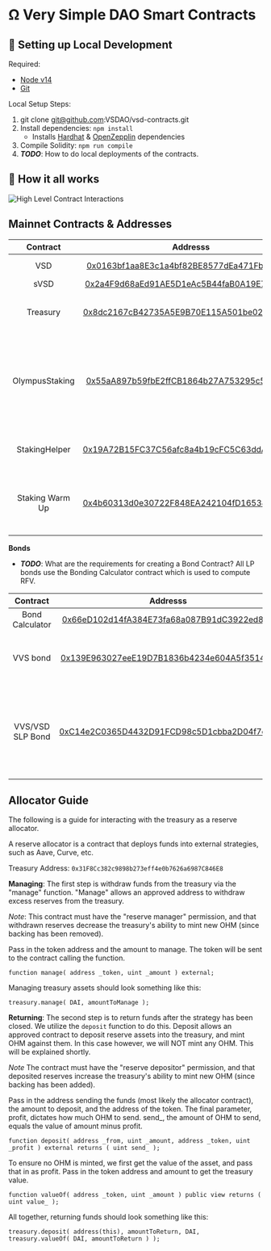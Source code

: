 # Ω Very Simple DAO Smart Contracts


##  🔧 Setting up Local Development
Required: 
- [Node v14](https://nodejs.org/download/release/latest-v14.x/)  
- [Git](https://git-scm.com/downloads)


Local Setup Steps:
1. git clone git@github.com:VSDAO/vsd-contracts.git 
1. Install dependencies: `npm install` 
    - Installs [Hardhat](https://hardhat.org/getting-started/) & [OpenZepplin](https://docs.openzeppelin.com/contracts/4.x/) dependencies
1. Compile Solidity: `npm run compile`
1. **_TODO_**: How to do local deployments of the contracts.


## 🤨 How it all works
![High Level Contract Interactions](./docs/box-diagram.png)

## Mainnet Contracts & Addresses

|Contract       | Addresss                                                                                                            | Notes   |
|:-------------:|:-------------------------------------------------------------------------------------------------------------------:|-------|
|VSD            |[0x0163bf1aa8E3c1a4bf82BE8577dEa471Fb1DEA74](https://cronos.crypto.org/explorer/address/0x0163bf1aa8E3c1a4bf82BE8577dEa471Fb1DEA74)| Main Token Contract|
|sVSD           |[0x2a4F9d68aEd91AE5D1eAc5B44faB0A19E79B95dd](https://cronos.crypto.org/explorer/address/0x2a4F9d68aEd91AE5D1eAc5B44faB0A19E79B95dd)| Staked Vsd|
|Treasury       |[0x8dc2167cB42735A5E9B70E115A501be0250874bE](https://cronos.crypto.org/explorer/address/0x8dc2167cB42735A5E9B70E115A501be0250874bE)| VSD Treasury holds all the assets        |
|OlympusStaking |[0x55aA897b59fbE2ffCB1864b27A753295c53071dc](https://cronos.crypto.org/explorer/address/0x55aA897b59fbE2ffCB1864b27A753295c53071dc)| Main Staking contract responsible for calling rebases every 5200 blocks|
|StakingHelper  |[0x19A72B15FC37C56afc8a4b19cFC5C63ddAD04A62](https://cronos.crypto.org/explorer/address/0x19A72B15FC37C56afc8a4b19cFC5C63ddAD04A62)| Helper Contract to Stake with 0 warmup |
|Staking Warm Up|[0x4b60313d0e30722F848EA242104fD16538C42BB3](https://cronos.crypto.org/explorer/address/0x4b60313d0e30722F848EA242104fD16538C42BB3)| Instructs the Staking contract when a user can claim sVSD |


**Bonds**
- **_TODO_**: What are the requirements for creating a Bond Contract?
All LP bonds use the Bonding Calculator contract which is used to compute RFV. 

|Contract       | Addresss                                                                                                            | Notes   |
|:-------------:|:-------------------------------------------------------------------------------------------------------------------:|-------|
|Bond Calculator|[0x66eD102d14fA384E73fa68a087B91dC3922ed8A9](https://cronos.crypto.org/explorer/address/0x66eD102d14fA384E73fa68a087B91dC3922ed8A9)| |
|VVS bond|[0x139E963027eeE19D7B1836b4234e604A5f351426](https://cronos.crypto.org/explorer/address/0x139E963027eeE19D7B1836b4234e604A5f351426)| Main bond managing serve mechanics for VSD/VVS|
|VVS/VSD SLP Bond|[0xC14e2C0365D4432D91FCD98c5D1cbba2D04f7d60](https://cronos.crypto.org/explorer/address/0xC14e2C0365D4432D91FCD98c5D1cbba2D04f7d60)| Manages mechhanism for thhe protocol to buy baack its own liquidity from the pair. |

## Allocator Guide

The following is a guide for interacting with the treasury as a reserve allocator.

A reserve allocator is a contract that deploys funds into external strategies, such as Aave, Curve, etc.

Treasury Address: `0x31F8Cc382c9898b273eff4e0b7626a6987C846E8`

**Managing**:
The first step is withdraw funds from the treasury via the "manage" function. "Manage" allows an approved address to withdraw excess reserves from the treasury.

*Note*: This contract must have the "reserve manager" permission, and that withdrawn reserves decrease the treasury's ability to mint new OHM (since backing has been removed).

Pass in the token address and the amount to manage. The token will be sent to the contract calling the function.

```
function manage( address _token, uint _amount ) external;
```

Managing treasury assets should look something like this:
```
treasury.manage( DAI, amountToManage );
```

**Returning**:
The second step is to return funds after the strategy has been closed.
We utilize the `deposit` function to do this. Deposit allows an approved contract to deposit reserve assets into the treasury, and mint OHM against them. In this case however, we will NOT mint any OHM. This will be explained shortly.

*Note* The contract must have the "reserve depositor" permission, and that deposited reserves increase the treasury's ability to mint new OHM (since backing has been added).


Pass in the address sending the funds (most likely the allocator contract), the amount to deposit, and the address of the token. The final parameter, profit, dictates how much OHM to send. send_, the amount of OHM to send, equals the value of amount minus profit.
```
function deposit( address _from, uint _amount, address _token, uint _profit ) external returns ( uint send_ );
```

To ensure no OHM is minted, we first get the value of the asset, and pass that in as profit.
Pass in the token address and amount to get the treasury value.
```
function valueOf( address _token, uint _amount ) public view returns ( uint value_ );
```

All together, returning funds should look something like this:
```
treasury.deposit( address(this), amountToReturn, DAI, treasury.valueOf( DAI, amountToReturn ) );
```
